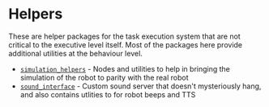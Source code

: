 # Helpers

These are helper packages for the task execution system that are not critical to the executive level itself. Most of the packages here provide additional utilities at the behaviour level.

- [`simulation_helpers`](simulation_helpers/) - Nodes and utilities to help in bringing the simulation of the robot to parity with the real robot
- [`sound_interface`](sound_interface/) - Custom sound server that doesn't mysteriously hang, and also contains utlities to for robot beeps and TTS
